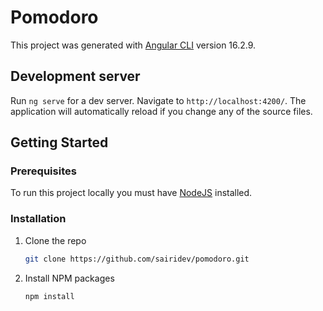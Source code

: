 # Pomodoro

This project was generated with [Angular CLI](https://github.com/angular/angular-cli) version 16.2.9.

## Development server

Run `ng serve` for a dev server. Navigate to `http://localhost:4200/`. The application will automatically reload if you change any of the source files.

## Getting Started

### Prerequisites

To run this project locally you must have [NodeJS](https://nodejs.org/en) installed.

### Installation

1. Clone the repo
   ```sh
   git clone https://github.com/sairidev/pomodoro.git
   ```
2. Install NPM packages
   ```sh
   npm install
   ```
